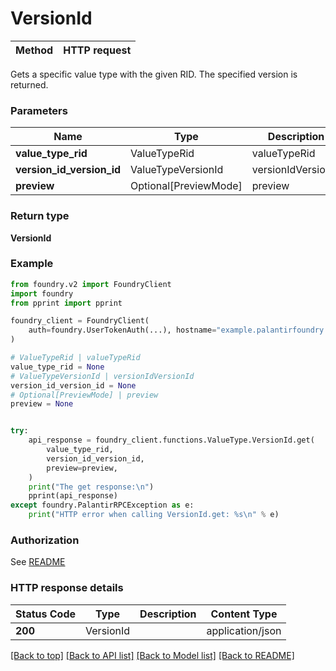 # VersionId

Method | HTTP request |
------------- | ------------- |

Gets a specific value type with the given RID. The specified version is returned.


### Parameters

Name | Type | Description  | Notes |
------------- | ------------- | ------------- | ------------- |
**value_type_rid** | ValueTypeRid | valueTypeRid |  |
**version_id_version_id** | ValueTypeVersionId | versionIdVersionId |  |
**preview** | Optional[PreviewMode] | preview | [optional] |

### Return type
**VersionId**

### Example

```python
from foundry.v2 import FoundryClient
import foundry
from pprint import pprint

foundry_client = FoundryClient(
    auth=foundry.UserTokenAuth(...), hostname="example.palantirfoundry.com"
)

# ValueTypeRid | valueTypeRid
value_type_rid = None
# ValueTypeVersionId | versionIdVersionId
version_id_version_id = None
# Optional[PreviewMode] | preview
preview = None


try:
    api_response = foundry_client.functions.ValueType.VersionId.get(
        value_type_rid,
        version_id_version_id,
        preview=preview,
    )
    print("The get response:\n")
    pprint(api_response)
except foundry.PalantirRPCException as e:
    print("HTTP error when calling VersionId.get: %s\n" % e)

```



### Authorization

See [README](../../../README.md#authorization)

### HTTP response details
| Status Code | Type        | Description | Content Type |
|-------------|-------------|-------------|------------------|
**200** | VersionId  |  | application/json |

[[Back to top]](#) [[Back to API list]](../../../README.md#apis-v2-link) [[Back to Model list]](../../../README.md#models-v2-link) [[Back to README]](../../../README.md)

